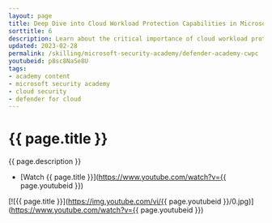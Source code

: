 ```yaml
---
layout: page
title: Deep Dive into Cloud Workload Protection Capabilities in Microsoft Defender for Cloud
sorttitle: 6
description: Learn about the critical importance of cloud workload protection, highlighting multi-cloud and hybrid environment offerings. Gain an understanding about Microsoft Defenders for DNS, Key Vault, Servers, Storage, SQL Servers, and more. In addition, examine vulnerability assessments, adaptive application controls & network hardening, Just-in-Time (JIT) access, file integrity, fileless attack detection, and security alerts. Lastly, explore powerful features within Azure Lighthouse!
updated: 2023-02-28
permalink: /skilling/microsoft-security-academy/defender-academy-cwpc
youtubeid: p8sc8NaSe8U
tags: 
- academy content
- microsoft security academy
- cloud security
- defender for cloud
---
```


# {{ page.title }}

{{ page.description }}

* [Watch {{ page.title }}](https://www.youtube.com/watch?v={{ page.youtubeid }})

[![{{ page.title }}](https://img.youtube.com/vi/{{ page.youtubeid }}/0.jpg)](https://www.youtube.com/watch?v={{ page.youtubeid }})